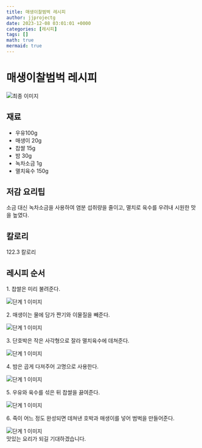 ```yaml
---
title: 매생이찰범벅 레시피
author: jjprojectg
date: 2023-12-08 03:01:01 +0000
categories: [레시피]
tags: []
math: true
mermaid: true
---
```

<meta name="og:type" content="website"/>
<meta charset="UTF-8"/>
<div class="header">
  <h1>매생이찰범벅 레시피</h1>
</div>

<div class="container my-4">
  <div class="row">
    <div class="col-12 col-md-6">
      <div class="recipe-image">
        <img src="http://www.foodsafetykorea.go.kr/uploadimg/cook/10_00350_2.png" class="step-image" alt="최종 이미지"/>
      </div>
    </div>
    <div class="col-12 col-md-6">
      <div class="ingredients">
        <h2>재료</h2>
        <ul class="card">
          <li> 우유100g </li>
          <li>  매생이 20g </li>
          <li>  찹쌀 15g </li>
          <li> 밤 30g </li>
          <li>  녹차소금 1g </li>
          <li>  멸치육수 150g </li>
</ul>
      </div>
    </div>
    <div class="col-12 col-md-6">
      <div class="ingredients">
        <h2>저감 요리팁</h2>
        <div class="card"> 
          <p>
            소금 대신 녹차소금을 사용하여 염분 섭취량을 줄이고, 멸치로 육수를 우려내 시원한 맛을 높였다.
          </p>
        </div>
      </div>
      <div class="ingredients">
        <h2>칼로리</h2>
        <div class="card"> 
          <p>
            122.3 칼로리
          </p>
        </div>
      </div>
    </div>
  </div>

  <h2 class="my-4">레시피 순서</h2>
  <div class="card recipe-card">
    <div class="card-body recipe-step">
      <p class="card-text step-description">1. 찹쌀은 미리 불려준다.</p>
      <img src="http://www.foodsafetykorea.go.kr/uploadimg/cook/20_00350_01.png" alt="단계 1 이미지" class="step-image"/>
    </div>
  </div>
  <div class="card recipe-card">
    <div class="card-body recipe-step">
      <p class="card-text step-description">2. 매생이는 물에 담가 짠기와 이물질을 빼준다.</p>
      <img src="http://www.foodsafetykorea.go.kr/uploadimg/cook/20_00350_02.png" alt="단계 1 이미지" class="step-image"/>
    </div>
  </div>
  <div class="card recipe-card">
    <div class="card-body recipe-step">
      <p class="card-text step-description">3. 단호박은 작은 사각형으로 잘라 멸치육수에
데쳐준다.</p>
      <img src="http://www.foodsafetykorea.go.kr/uploadimg/cook/20_00350_03.png" alt="단계 1 이미지" class="step-image"/>
    </div>
  </div>
  <div class="card recipe-card">
    <div class="card-body recipe-step">
      <p class="card-text step-description">4. 밤은 곱게 다져주어 고명으로 사용한다.</p>
      <img src="http://www.foodsafetykorea.go.kr/uploadimg/cook/20_00350_04.png" alt="단계 1 이미지" class="step-image"/>
    </div>
  </div>
  <div class="card recipe-card">
    <div class="card-body recipe-step">
      <p class="card-text step-description">5. 우유와 육수를 섞은 뒤 찹쌀을 끓여준다.</p>
      <img src="http://www.foodsafetykorea.go.kr/uploadimg/cook/20_00350_05.png" alt="단계 1 이미지" class="step-image"/>
    </div>
  </div>
  <div class="card recipe-card">
    <div class="card-body recipe-step">
      <p class="card-text step-description">6. 죽이 어느 정도 완성되면 데쳐낸 호박과
매생이를 넣어 범벅을 만들어준다.</p>
      <img src="http://www.foodsafetykorea.go.kr/uploadimg/cook/20_00350_06.png" alt="단계 1 이미지" class="step-image"/>
    </div>
  </div>

</div>
맛있는 요리가 되길 기대하겠습니다.
